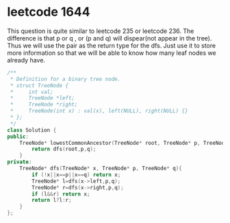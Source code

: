# leetcode 1644
This question is quite similar to leetcode 235 or leetcode 236. The difference is that p or q , or (p and q) will dispear(not appear in the tree).
Thus we will use the pair as the return type for the dfs. Just use it to store more information so that we will be able to know how many leaf nodes we already have.
```cpp
/**
 * Definition for a binary tree node.
 * struct TreeNode {
 *     int val;
 *     TreeNode *left;
 *     TreeNode *right;
 *     TreeNode(int x) : val(x), left(NULL), right(NULL) {}
 * };
 */
class Solution {
public:
    TreeNode* lowestCommonAncestor(TreeNode* root, TreeNode* p, TreeNode* q) {
        return dfs(root,p,q);
    }
private:
    TreeNode* dfs(TreeNode* x, TreeNode* p, TreeNode* q){
        if (!x||x==p||x==q) return x;
        TreeNode* l=dfs(x->left,p,q);
        TreeNode* r=dfs(x->right,p,q);
        if (l&&r) return x;
        return l?l:r;
    }
};
```

